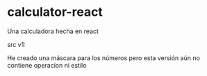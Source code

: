# calculator-react
Una calculadora hecha en react

src v1:

He creado una máscara para los números pero esta versión aún no contiene operacíon ni estilo
